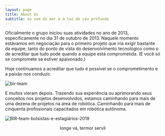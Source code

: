 ```yaml
---
layout: page
title: About Us
subtitle: ao som do mar e à luz do céu profundo
---
```


Oficialmente o grupo iniciou suas atividades no ano de 2013, especificamente no dia 31 de outubro de 2013. Naquele momento estávamos em negociação para o primeiro projeto que iria exigir bastante da equipe, tanto do ponto de vista do desenvolvimento tecnológico como o de acreditar que tudo pode quando a equipe está comprometida. (E você só se compromete se estiver apaixonado.)

Hoje continuamos a acreditar que tudo é possível se o comprometimento e a paixão nos conduzir.


![bir-team](/assets/img/bir-team.png)


E muitos vieram depois. 
Trazendo sua experiência ou aprimorando seus conceitos nos projetos desenvolvidos, estamos caminhando para mais de uma dezena de projetos na área de robótica. Caminhando para mais de cinquenta profissionais capacitados em robótica autônoma.

![BIR-team-bolsistas-e-estagiários-2019](/assets/img/BIR-team-bolsistas-e-estagiários-2019.png)

<center>
longe vá, termor servil
</center>